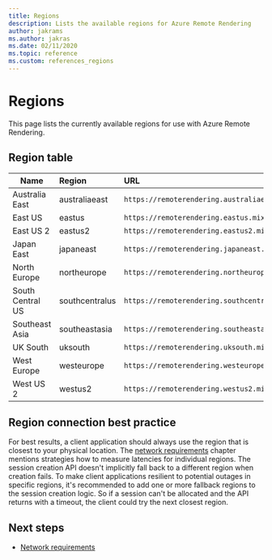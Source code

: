 ```yaml
---
title: Regions
description: Lists the available regions for Azure Remote Rendering
author: jakrams
ms.author: jakras
ms.date: 02/11/2020
ms.topic: reference
ms.custom: references_regions
---
```


# Regions

This page lists the currently available regions for use with Azure Remote Rendering.

## Region table

| Name | Region | URL |
|-----------|:-----------|:-----------|
| Australia East | australiaeast | `https://remoterendering.australiaeast.mixedreality.azure.com` |
| East US | eastus | `https://remoterendering.eastus.mixedreality.azure.com` |
| East US 2 | eastus2 | `https://remoterendering.eastus2.mixedreality.azure.com` |
| Japan East | japaneast | `https://remoterendering.japaneast.mixedreality.azure.com` |
| North Europe | northeurope | `https://remoterendering.northeurope.mixedreality.azure.com` |
| South Central US | southcentralus | `https://remoterendering.southcentralus.mixedreality.azure.com` |
| Southeast Asia | southeastasia | `https://remoterendering.southeastasia.mixedreality.azure.com` |
| UK South | uksouth | `https://remoterendering.uksouth.mixedreality.azure.com` |
| West Europe | westeurope | `https://remoterendering.westeurope.mixedreality.azure.com` |
| West US 2 | westus2 | `https://remoterendering.westus2.mixedreality.azure.com` |

## Region connection best practice

For best results, a client application should always use the region that is closest to your physical location. The [network requirements](./network-requirements.md) chapter mentions strategies how to measure latencies for individual regions.
The session creation API doesn't implicitly fall back to a different region when creation fails. To make client applications resilient to potential outages in specific regions, it's recommended to add one or more fallback regions to the session creation logic. So if a session can't be allocated and the API returns with a timeout, the client could try the next closest region.

## Next steps

* [Network requirements](./network-requirements.md)